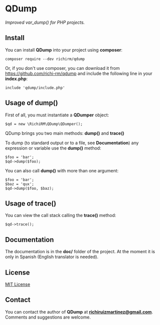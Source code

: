 # QDump
*Improved var_dump() for PHP projects.*
## Install
You can install **QDump** into your project using **composer**:
```
composer require --dev richirm/qdump
```
Or, if you don't use composer, you can download it from https://github.com/richi-rm/qdump and include the following line in your **index.php**:
```
include 'qdump/include.php'
```
## Usage of dump()
First of all, you must instantiate a **QDumper** object:
```
$qd = new \RichiRM\QDump\QDumper();
```
QDump brings you two main methods: **dump()** and **trace()**

To dump (to standard output or to a file, see **Documentation**) any expression or variable use the **dump()** method:
```
$foo = 'bar';
$qd->dump($foo);
```
You can also call **dump()** with more than one argument:
```
$foo = 'bar';
$baz = 'qux';
$qd->dump($foo, $baz);
```
## Usage of trace()

You can view the call stack calling the **trace()** method:
```
$qd->trace();
```
## Documentation
The documentation is in the **doc/** folder of the project. At the moment it is only in Spanish (English translator is needed).
## License
[MIT License](https://opensource.org/license/mit)
## Contact
You can contact the author of **QDump** at **richiruizmartinez@gmail.com**. Comments and suggestions are welcome.
